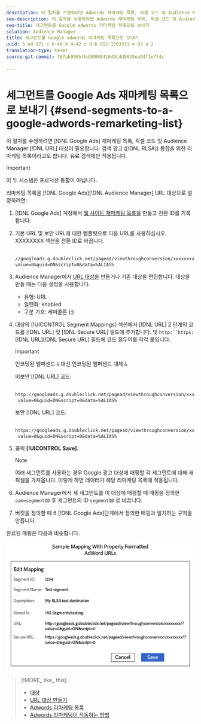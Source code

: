 ```yaml
---
description: 이 절차를 수행하려면 Adwords 재마케팅 목록, 픽셀 코드 및 Audience Manager URL 대상이 필요합니다. RLSA (검색 광고) 통합을 위한 리마케팅 목록이라고도 합니다. 유료 검색에만 적용됩니다.
seo-description: 이 절차를 수행하려면 Adwords 재마케팅 목록, 픽셀 코드 및 Audience Manager URL 대상이 필요합니다. RLSA (검색 광고) 통합을 위한 리마케팅 목록이라고도 합니다. 유료 검색에만 적용됩니다.
seo-title: 세그먼트를 Google adwords 리마케팅 목록으로 보내기
solution: Audience Manager
title: 세그먼트를 Google adwords 리마케팅 목록으로 보내기
uuid: 5 ad 821 c 6-48 b 4-42 c 0-b 912-1563331 e 93 a 2
translation-type: tm+mt
source-git-commit: f67ab906bfbd9900941649c4d9045ea94f1e7f4c

---
```



# 세그먼트를 Google Ads 재마케팅 목록으로 보내기 {#send-segments-to-a-google-adwords-remarketing-list}

이 절차를 수행하려면 [!DNL Google Ads] 재마케팅 목록, 픽셀 코드 및 Audience Manager [!DNL URL] 대상이 필요합니다. 검색 광고 ([!DNL RLSA]) 통합을 위한 리마케팅 목록이라고도 합니다. 유료 검색에만 적용됩니다.

>[!IMPORTANT]
>이 두 시스템은 프로덕션 통합이 아닙니다.

리마케팅 목록을 [!DNL Google Ads][!DNL Audience Manager] URL 대상으로 설정하려면:

1. [!DNL Google Ads] 계정에서 [웹 사이트 재마케팅 목록을](https://support.google.com/adwords/answer/2454064?hl=en) 만들고 전환 ID를 기록합니다.
1. 기본 URL 및 보안 URL에 대한 템플릿으로 다음 URL를 사용하십시오. XXXXXXXX 섹션을 전환 ID로 바꿉니다.

   ```
    //googleads.g.doubleclick.net/pagead/viewthroughconversion/xxxxxxxx/?value=0&guid=ON&script=0&data=%ALIAS%
   ```

1. Audience Manager에서 [URL 대상을](../../features/destinations/create-url-destination.md) 만들거나 기존 대상을 편집합니다. 대상을 만들 때는 다음 설정을 사용합니다.
   * 유형: URL
   * 일련화: enabled
   * 구분 기호: 세미콜론 (;)

1. 대상의 [!UICONTROL Segment Mappings] 섹션에서 [!DNL URL] 2 단계의 코드를 [!DNL URL] 및 [!DNL Secure URL] 필드에 추가합니다. 및 `http:``https:`[!DNL URL][!DNL Secure URL] 필드에 코드 접두어를 각각 붙입니다.

   >[!IMPORTANT]
   >
   >인코딩된 앰퍼샌드 `&` 대신 인코딩된 앰퍼샌드 대체 `&`

   비보안 [!DNL URL] 코드:

   ```
    http://googleads.g.doubleclick.net/pagead/viewthroughconversion/xxxxxxxx/?
    value=0&guid=ON&script=0&data=%ALIAS%
   ```

   보안 [!DNL URL] 코드:

   ```
    https://googleads.g.doubleclick.net/pagead/viewthroughconversion/xxxxxxxx/?
    value=0&guid=ON&script=0&data=%ALIAS%
   ```

1. 클릭 **[!UICONTROL Save]**.

   >[!NOTE]
   >
   >여러 세그먼트를 사용하는 경우 Google 광고 대상에 매핑할 각 세그먼트에 대해 새 픽셀을 가져옵니다. 이렇게 하면 데이터가 해당 리마케팅 목록에 적용됩니다.

1. Audience Manager에서 새 세그먼트를 이 대상에 매핑할 때 매핑을 정의한 `aam=segmentID` 후 세그먼트의 ID `segmentID` 로 바꿉니다.
1. 버킷을 정의할 때 6 [!DNL Google Ads]단계에서 정의한 매핑과 일치하는 규칙을 만듭니다.

완료된 매핑은 다음과 비슷합니다.

![](../assets/rlsa_mapping.png)

>[!MORE_ like_ this]
>
>* [대상](../../features/destinations/destinations.md)
>* [URL 대상 만들기](../../features/destinations/create-url-destination.md)
>* [Adwords 리마케팅 목록](https://support.google.com/adwords/answer/2472738)
>* [Adwords 리마케팅이 작동하는 방법](https://support.google.com/adwords/answer/2454000)

